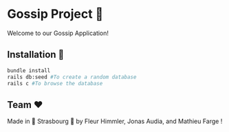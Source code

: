 # Gossip Project :mega:

Welcome to our Gossip Application! 

## Installation :wrench:

```bash
bundle install
rails db:seed #To create a random database
rails c #To browse the database
```

## Team  :heart:

Made in :beer: Strasbourg :beer: by Fleur Himmler, Jonas Audia, and Mathieu Farge ! 
